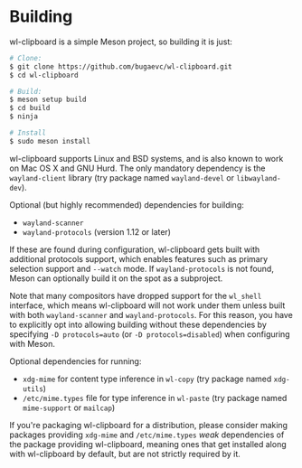 # Building

wl-clipboard is a simple Meson project, so building it is just:

```bash
# Clone:
$ git clone https://github.com/bugaevc/wl-clipboard.git
$ cd wl-clipboard

# Build:
$ meson setup build
$ cd build
$ ninja

# Install
$ sudo meson install
```

wl-clipboard supports Linux and BSD systems, and is also known to work on
Mac OS X and GNU Hurd. The only mandatory dependency is the `wayland-client`
library (try package named `wayland-devel` or `libwayland-dev`).

Optional (but highly recommended) dependencies for building:
* `wayland-scanner`
* `wayland-protocols` (version 1.12 or later)

If these are found during configuration, wl-clipboard gets built with
additional protocols support, which enables features such as primary selection
support and `--watch` mode. If `wayland-protocols` is not found, Meson can
optionally build it on the spot as a subproject.

Note that many compositors have dropped support for the `wl_shell` interface,
which means wl-clipboard will not work under them unless built with both
`wayland-scanner` and `wayland-protocols`. For this reason, you have to
explicitly opt into allowing building without these dependencies by specifying
`-D protocols=auto` (or `-D protocols=disabled`) when configuring with Meson.

Optional dependencies for running:
* `xdg-mime` for content type inference in `wl-copy` (try package named
  `xdg-utils`)
* `/etc/mime.types` file for type inference in `wl-paste` (try package named
  `mime-support` or `mailcap`)

If you're packaging wl-clipboard for a distribution, please consider making
packages providing `xdg-mime` and `/etc/mime.types` *weak* dependencies of the
package providing wl-clipboard, meaning ones that get installed along with
wl-clipboard by default, but are not strictly required by it.
